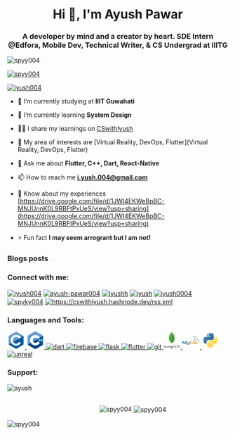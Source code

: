 <h1 align="center">Hi 👋, I'm Ayush Pawar</h1>
<h3 align="center">A developer by mind and a creator by heart. SDE Intern @Edfora, Mobile Dev, Technical Writer, & CS Undergrad at IIITG</h3>

<p align="left"> <img src="https://komarev.com/ghpvc/?username=spyy004&label=Profile%20views&color=0e75b6&style=flat" alt="spyy004" /> </p>

<p align="left"> <a href="https://github.com/ryo-ma/github-profile-trophy"><img src="https://github-profile-trophy.vercel.app/?username=spyy004" alt="spyy004" /></a> </p>

<p align="left"> <a href="https://twitter.com/iyush004" target="blank"><img src="https://img.shields.io/twitter/follow/iyush004?logo=twitter&style=for-the-badge" alt="iyush004" /></a> </p>

- 🔭 I’m currently studying at **IIIT Guwahati**

- 🌱 I’m currently learning **System Design**

- ✍🏻 I share my learnings on [CSwithIyush](https://cswithiyush.hashnode.dev/)

- 📝 My area of interests are [Virtual Reality, DevOps, Flutter](Virtual Reality, DevOps, Flutter)

- 💬 Ask me about **Flutter, C++, Dart, React-Native**

- 📫 How to reach me **i.yush.004@gmail.com**

- 📄 Know about my experiences [https://drive.google.com/file/d/1JWI4EKWeBpBC-MNJUnnK0L9RBFtPxUeS/view?usp=sharing](https://drive.google.com/file/d/1JWI4EKWeBpBC-MNJUnnK0L9RBFtPxUeS/view?usp=sharing)

- ⚡ Fun fact **I may seem arrogrant but I am not!**

### Blogs posts
<!-- BLOG-POST-LIST:START -->
<!-- BLOG-POST-LIST:END -->

<h3 align="left">Connect with me:</h3>
<p align="left">
<a href="https://twitter.com/iyush004" target="blank"><img align="center" src="https://raw.githubusercontent.com/rahuldkjain/github-profile-readme-generator/master/src/images/icons/Social/twitter.svg" alt="iyush004" height="30" width="40" /></a>
<a href="https://linkedin.com/in/ayush-pawar004" target="blank"><img align="center" src="https://raw.githubusercontent.com/rahuldkjain/github-profile-readme-generator/master/src/images/icons/Social/linked-in-alt.svg" alt="ayush-pawar004" height="30" width="40" /></a>
<a href="https://stackoverflow.com/users/iyushh" target="blank"><img align="center" src="https://raw.githubusercontent.com/rahuldkjain/github-profile-readme-generator/master/src/images/icons/Social/stack-overflow.svg" alt="iyushh" height="30" width="40" /></a>
<a href="https://hashnode.com/iyush" target="blank"><img align="center" src="https://raw.githubusercontent.com/rahuldkjain/github-profile-readme-generator/master/src/images/icons/Social/hashnode.svg" alt="iyush" height="30" width="40" /></a>
<a href="https://www.codechef.com/users/iyush0004" target="blank"><img align="center" src="https://cdn.jsdelivr.net/npm/simple-icons@3.1.0/icons/codechef.svg" alt="iyush0004" height="30" width="40" /></a>
<a href="https://www.leetcode.com/spyky004" target="blank"><img align="center" src="https://raw.githubusercontent.com/rahuldkjain/github-profile-readme-generator/master/src/images/icons/Social/leet-code.svg" alt="spyky004" height="30" width="40" /></a>
<a href="/https://cswithiyush.hashnode.dev/rss.xml" target="blank"><img align="center" src="https://raw.githubusercontent.com/rahuldkjain/github-profile-readme-generator/master/src/images/icons/Social/rss.svg" alt="https://cswithiyush.hashnode.dev/rss.xml" height="30" width="40" /></a>
</p>

<h3 align="left">Languages and Tools:</h3>
<p align="left"> <a href="https://www.cprogramming.com/" target="_blank" rel="noreferrer"> <img src="https://raw.githubusercontent.com/devicons/devicon/master/icons/c/c-original.svg" alt="c" width="40" height="40"/> </a> <a href="https://www.w3schools.com/cpp/" target="_blank" rel="noreferrer"> <img src="https://raw.githubusercontent.com/devicons/devicon/master/icons/cplusplus/cplusplus-original.svg" alt="cplusplus" width="40" height="40"/> </a> <a href="https://dart.dev" target="_blank" rel="noreferrer"> <img src="https://www.vectorlogo.zone/logos/dartlang/dartlang-icon.svg" alt="dart" width="40" height="40"/> </a> <a href="https://firebase.google.com/" target="_blank" rel="noreferrer"> <img src="https://www.vectorlogo.zone/logos/firebase/firebase-icon.svg" alt="firebase" width="40" height="40"/> </a> <a href="https://flask.palletsprojects.com/" target="_blank" rel="noreferrer"> <img src="https://www.vectorlogo.zone/logos/pocoo_flask/pocoo_flask-icon.svg" alt="flask" width="40" height="40"/> </a> <a href="https://flutter.dev" target="_blank" rel="noreferrer"> <img src="https://www.vectorlogo.zone/logos/flutterio/flutterio-icon.svg" alt="flutter" width="40" height="40"/> </a> <a href="https://git-scm.com/" target="_blank" rel="noreferrer"> <img src="https://www.vectorlogo.zone/logos/git-scm/git-scm-icon.svg" alt="git" width="40" height="40"/> </a> <a href="https://www.mongodb.com/" target="_blank" rel="noreferrer"> <img src="https://raw.githubusercontent.com/devicons/devicon/master/icons/mongodb/mongodb-original-wordmark.svg" alt="mongodb" width="40" height="40"/> </a> <a href="https://www.mysql.com/" target="_blank" rel="noreferrer"> <img src="https://raw.githubusercontent.com/devicons/devicon/master/icons/mysql/mysql-original-wordmark.svg" alt="mysql" width="40" height="40"/> </a> <a href="https://www.python.org" target="_blank" rel="noreferrer"> <img src="https://raw.githubusercontent.com/devicons/devicon/master/icons/python/python-original.svg" alt="python" width="40" height="40"/> </a> <a href="https://unrealengine.com/" target="_blank" rel="noreferrer"> <img src="https://raw.githubusercontent.com/kenangundogan/fontisto/036b7eca71aab1bef8e6a0518f7329f13ed62f6b/icons/svg/brand/unreal-engine.svg" alt="unreal" width="40" height="40"/> </a> </p>

<h3 align="left">Support:</h3>
<p><a href="https://www.buymeacoffee.com/ayush"> <img align="left" src="https://cdn.buymeacoffee.com/buttons/v2/default-yellow.png" height="50" width="210" alt="ayush" /></a></p><br><br>

<p><img align="left" src="https://github-readme-stats.vercel.app/api/top-langs?username=spyy004&show_icons=true&locale=en&layout=compact" alt="spyy004" /></p>

<p>&nbsp;<img align="center" src="https://github-readme-stats.vercel.app/api?username=spyy004&show_icons=true&locale=en" alt="spyy004" /></p>

<p><img align="center" src="https://github-readme-streak-stats.herokuapp.com/?user=spyy004&" alt="spyy004" /></p>
